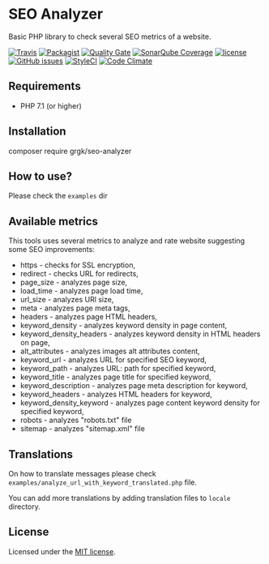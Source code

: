 # SEO Analyzer

Basic PHP library to check several SEO metrics of a website.

[![Travis](https://img.shields.io/travis/grgk/seo-analyzer.svg)](https://travis-ci.org/grgk/seo-analyzer)
[![Packagist](https://img.shields.io/packagist/v/grgk/seo-analyzer.svg)](https://github.com/grgk/seo-analyzer)
[![Quality Gate](https://sonarcloud.io/api/project_badges/measure?project=grgk.seo-analyzer&metric=alert_status)](https://sonarqube.com/dashboard/index/grgk.seo-analyzer)
[![SonarQube Coverage](https://sonarcloud.io/api/project_badges/measure?project=grgk.seo-analyzer&metric=coverage)](https://sonarqube.com/dashboard/index?id=grgk.seo-analyzer)
[![license](https://img.shields.io/github/license/mashape/apistatus.svg)](http://opensource.org/licenses/MIT)
[![GitHub issues](https://img.shields.io/github/issues/grgk/seo-analyzer.svg)](https://github.com/grgk/seo-analyzer/issues?q=is%3Aopen)
[![StyleCI](https://styleci.io/repos/78752806/shield?branch=master)](https://styleci.io/repos/78752806)
[![Code Climate](https://codeclimate.com/github/grgk/seo-analyzer/badges/gpa.svg)](https://codeclimate.com/github/grgk/seo-analyzer)

## Requirements
* PHP 7.1 (or higher)

## Installation

composer require grgk/seo-analyzer

## How to use?

Please check the `examples` dir

## Available metrics

This tools uses several metrics to analyze and rate website suggesting some SEO improvements:

* https - checks for SSL encryption,
* redirect - checks URL for redirects,
* page_size - analyzes page size,
* load_time - analyzes page load time,
* url_size - analyzes URl size,
* meta - analyzes page meta tags,
* headers - analyzes page HTML headers,
* keyword_density - analyzes keyword density in page content,
* keyword_density_headers - analyzes keyword density in HTML headers on page,
* alt_attributes - analyzes images alt attributes content,
* keyword_url - analyzes URL for specified SEO keyword,
* keyword_path - analyzes URL: path for specified keyword,
* keyword_title - analyzes page title for specified keyword,
* keyword_description - analyzes page meta description for keyword,
* keyword_headers - analyzes HTML headers for keyword,
* keyword_density_keyword - analyzes page content keyword density for specified keyword,
* robots - analyzes "robots.txt" file
* sitemap - analyzes "sitemap.xml" file

## Translations

On how to translate messages please check `examples/analyze_url_with_keyword_translated.php` file.

You can add more translations by adding translation files to `locale` directory.

## License
Licensed under the [MIT license](http://opensource.org/licenses/MIT).